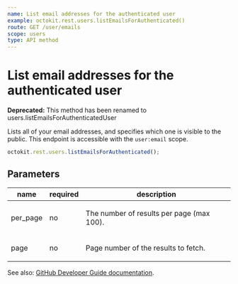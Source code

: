 ```yaml
---
name: List email addresses for the authenticated user
example: octokit.rest.users.listEmailsForAuthenticated()
route: GET /user/emails
scope: users
type: API method
---
```


# List email addresses for the authenticated user

**Deprecated:** This method has been renamed to users.listEmailsForAuthenticatedUser

Lists all of your email addresses, and specifies which one is visible to the public. This endpoint is accessible with the `user:email` scope.

```js
octokit.rest.users.listEmailsForAuthenticated();
```

## Parameters

<table>
  <thead>
    <tr>
      <th>name</th>
      <th>required</th>
      <th>description</th>
    </tr>
  </thead>
  <tbody>
    <tr><td>per_page</td><td>no</td><td>

The number of results per page (max 100).

</td></tr>
<tr><td>page</td><td>no</td><td>

Page number of the results to fetch.

</td></tr>
  </tbody>
</table>

See also: [GitHub Developer Guide documentation](https://docs.github.com/rest/reference/users#list-email-addresses-for-the-authenticated-user).
